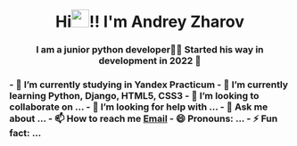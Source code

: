 <h1 align="center">Hi<img src="https://github.com/blackcater/blackcater/raw/main/images/Hi.gif" height="32"/>!! I'm Andrey Zharov </h1>
<h3 align="center">I am a junior python developer👨‍💻 Started his way in development in 2022 🚀</h3>

<p><h3>
- 🔭 I’m currently studying in Yandex Practicum
- 🌱 I’m currently learning Python, Django, HTML5, CSS3
- 👯 I’m looking to collaborate on ...
- 🤔 I’m looking for help with ...
- 💬 Ask me about ...
- 📫 How to reach me <a href="mailto:zharovandrey1989@gmail.com">Email</a>
- 😄 Pronouns: ...
- ⚡ Fun fact: ...
</h3></p>
